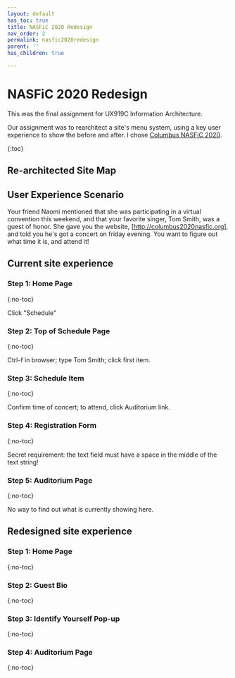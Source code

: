 ```yaml
---
layout: default
has_toc: true
title: NASFiC 2020 Redesign
nav_order: 2
permalink: nasfic2020redesign
parent: ''
has_children: true

---
```

# NASFiC 2020 Redesign

This was the final assignment for UX919C Information Architecture.

Our assignment was to rearchitect a site's menu system, using a key user experience to show the before and after. I chose [Columbus NASFiC 2020](http://columbus2020nasfic.org "Columbus NASFiC 2020").

{:toc}

## Re-architected Site Map

## User Experience Scenario

Your friend Naomi mentioned that she was participating in a virtual convention this weekend, and that your favorite singer, Tom Smith, was a guest of honor. She gave you the website, [http://columbus2020nasfic.org], and told you he's got a concert on friday evening. You want to figure out what time it is, and attend it!

## Current site experience

### Step 1: Home Page

{:no-toc} 

Click "Schedule"

### Step 2: Top of Schedule Page

{:no-toc} 

Ctrl-f in browser; type Tom Smith; click first item.

### Step 3: Schedule Item

{:no-toc}

Confirm time of concert; to attend, click Auditorium link.

### Step 4: Registration Form

{:no-toc} 

Secret requirement: the text field must have a space in the middle of the text string!

### Step 5: Auditorium Page

{:no-toc}

 No way to find out what is currently showing here.

## Redesigned site experience

### Step 1: Home Page

{:no-toc}

### Step 2: Guest Bio

{:no-toc}

### Step 3: Identify Yourself Pop-up

{:no-toc}

### Step 4: Auditorium Page

{:no-toc}